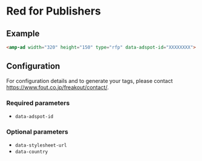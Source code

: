 <!---
Copyright 2018 The AMP HTML Authors. All Rights Reserved.

Licensed under the Apache License, Version 2.0 (the "License");
you may not use this file except in compliance with the License.
You may obtain a copy of the License at

      http://www.apache.org/licenses/LICENSE-2.0

Unless required by applicable law or agreed to in writing, software
distributed under the License is distributed on an "AS-IS" BASIS,
WITHOUT WARRANTIES OR CONDITIONS OF ANY KIND, either express or implied.
See the License for the specific language governing permissions and
limitations under the License.
-->

# Red for Publishers

## Example

```html
<amp-ad width="320" height="150" type="rfp" data-adspot-id="XXXXXXXX"> </amp-ad>
```

## Configuration

For configuration details and to generate your tags, please contact https://www.fout.co.jp/freakout/contact/.

### Required parameters

-   `data-adspot-id`

### Optional parameters

-   `data-stylesheet-url`
-   `data-country`
